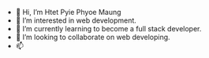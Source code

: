 - 👋 Hi, I’m Htet Pyie Phyoe Maung
- 👀 I’m interested in web development.
- 🌱 I’m currently learning to become a full stack developer.
- 💞️ I’m looking to collaborate on web developing.
- 📫

<!---
htetpyie/htetpyie is a ✨ special ✨ repository because its `README.md` (this file) appears on your GitHub profile.
You can click the Preview link to take a look at your changes.
--->
